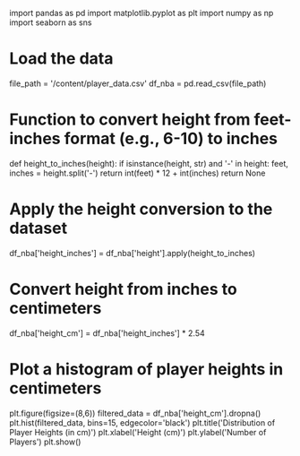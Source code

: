 import pandas as pd
import matplotlib.pyplot as plt
import numpy as np
import seaborn as sns

# Load the data
file_path = '/content/player_data.csv'
df_nba = pd.read_csv(file_path)

# Function to convert height from feet-inches format (e.g., 6-10) to inches
def height_to_inches(height):
    if isinstance(height, str) and '-' in height:
        feet, inches = height.split('-')
        return int(feet) * 12 + int(inches)
    return None

# Apply the height conversion to the dataset
df_nba['height_inches'] = df_nba['height'].apply(height_to_inches)

# Convert height from inches to centimeters
df_nba['height_cm'] = df_nba['height_inches'] * 2.54

# Plot a histogram of player heights in centimeters
plt.figure(figsize=(8,6))
filtered_data = df_nba['height_cm'].dropna()
plt.hist(filtered_data, bins=15, edgecolor='black')
plt.title('Distribution of Player Heights (in cm)')
plt.xlabel('Height (cm)')
plt.ylabel('Number of Players')
plt.show()
